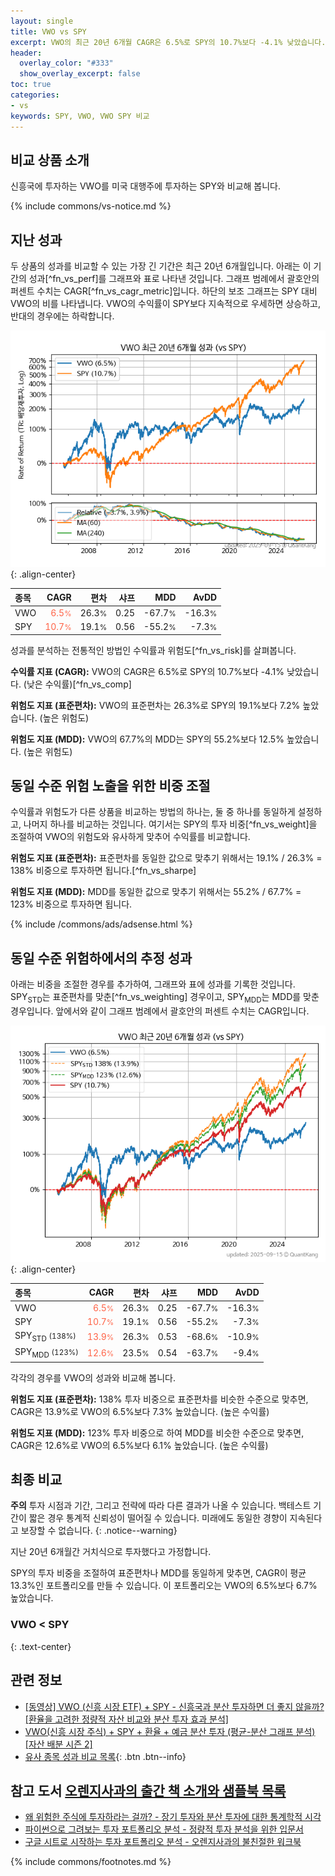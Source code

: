 ```yaml
---
layout: single
title: VWO vs SPY
excerpt: VWO의 최근 20년 6개월 CAGR은 6.5%로 SPY의 10.7%보다 -4.1% 낮았습니다.
header:
  overlay_color: "#333"
  show_overlay_excerpt: false
toc: true
categories:
- vs
keywords: SPY, VWO, VWO SPY 비교
---
```


## 비교 상품 소개


신흥국에 투자하는 VWO를 미국 대행주에 투자하는 SPY와 비교해 봅니다.



{% include commons/vs-notice.md %}

## 지난 성과

두 상품의 성과를 비교할 수 있는 가장 긴 기간은 최근 20년 6개월입니다. 아래는 이 기간의 성과[^fn_vs_perf]를 그래프와 표로 나타낸 것입니다.
그래프 범례에서 괄호안의 퍼센트 수치는 CAGR[^fn_vs_cagr_metric]입니다.
하단의 보조 그래프는 SPY 대비 VWO의 비를 나타냅니다.
VWO의 수익률이 SPY보다 지속적으로 우세하면 상승하고, 반대의 경우에는 하락합니다.

![VWO](/vs/images/vwo-vs-spy_dual.png){: .align-center}

| **종목** | **CAGR** | **편차** | **샤프** | **MDD** | **AvDD** |
| :------------ | ------: | -----------: | -------: | ------: | -------: |
| VWO | <span style="color: tomato">6.5<small>%</small></span> | 26.3<small>%</small> | 0.25 | -67.7<small>%</small> | -16.3<small>%</small> |
| SPY | <span style="color: tomato">10.7<small>%</small></span> | 19.1<small>%</small> | 0.56 | -55.2<small>%</small> | -7.3<small>%</small> |

<!-- more -->


성과를 분석하는 전통적인 방법인 수익률과 위험도[^fn_vs_risk]를 살펴봅니다.

**수익률 지표 (CAGR):** VWO의 CAGR은 6.5%로 SPY의 10.7%보다 -4.1% 낮았습니다. (낮은 수익률)[^fn_vs_comp]

**위험도 지표 (표준편차):** VWO의 표준편차는 26.3%로 SPY의 19.1%보다 7.2% 높았습니다. (높은 위험도)

**위험도 지표 (MDD):** VWO의 67.7%의 MDD는 SPY의 55.2%보다 12.5% 높았습니다. (높은 위험도)



## 동일 수준 위험 노출을 위한 비중 조절

수익률과 위험도가 다른 상품을 비교하는 방법의 하나는, 둘 중 하나를 동일하게 설정하고, 나머지 하나를 비교하는 것입니다.
여기서는 SPY의 투자 비중[^fn_vs_weight]을 조절하여 VWO의 위험도와 유사하게 맞추어 수익률를 비교합니다.

**위험도 지표 (표준편차):** 표준편차를 동일한 값으로 맞추기 위해서는 19.1% / 26.3% = 138% 비중으로 투자하면 됩니다.[^fn_vs_sharpe]

**위험도 지표 (MDD):** MDD를 동일한 값으로 맞추기 위해서는 55.2% / 67.7% = 123% 비중으로 투자하면 됩니다.


{% include /commons/ads/adsense.html %}



## 동일 수준 위험하에서의 추정 성과

아래는 비중을 조절한 경우를 추가하여, 그래프와 표에 성과를 기록한 것입니다.
SPY<sub>STD</sub>는 표준편차를 맞춘[^fn_vs_weighting] 경우이고, SPY<sub>MDD</sub>는 MDD를 맞춘 경우입니다.
앞에서와 같이 그래프 범례에서 괄호안의 퍼센트 수치는 CAGR입니다.


![VWO](/vs/images/vwo-vs-spy.png){: .align-center}



| **종목** | **CAGR** | **편차** | **샤프** | **MDD** | **AvDD** |
| :------------ | ------: | -----------: | -------: | ------: | -------: |
| VWO | <span style="color: tomato">6.5<small>%</small></span> | 26.3<small>%</small> | 0.25 | -67.7<small>%</small> | -16.3<small>%</small> |
| SPY | <span style="color: tomato">10.7<small>%</small></span> | 19.1<small>%</small> | 0.56 | -55.2<small>%</small> | -7.3<small>%</small> |
| SPY<sub>STD</sub> <small>(138%)</small> | <span style="color: tomato">13.9<small>%</small></span> | 26.3<small>%</small> | 0.53 | -68.6<small>%</small> | -10.9<small>%</small> |
| SPY<sub>MDD</sub> <small>(123%)</small> | <span style="color: tomato">12.6<small>%</small></span> | 23.5<small>%</small> | 0.54 | -63.7<small>%</small> | -9.4<small>%</small> |



각각의 경우를 VWO의 성과와 비교해 봅니다.

**위험도 지표 (표준편차):** 138% 투자 비중으로 표준편차를 비슷한 수준으로 맞추면, CAGR은 13.9%로 VWO의 6.5%보다 7.3% 높았습니다. (높은 수익률)

**위험도 지표 (MDD):** 123% 투자 비중으로 하여 MDD를 비슷한 수준으로 맞추면, CAGR은 12.6%로 VWO의 6.5%보다 6.1% 높았습니다. (높은 수익률)




## 최종 비교

**주의** 투자 시점과 기간, 그리고 전략에 따라 다른 결과가 나올 수 있습니다. 백테스트 기간이 짧은 경우 통계적 신뢰성이 떨어질 수 있습니다. 미래에도 동일한 경향이 지속된다고 보장할 수 없습니다.
{: .notice--warning}

지난 20년 6개월간 거치식으로 투자했다고 가정합니다.

SPY의 투자 비중을 조절하여 표준편차나 MDD를 동일하게 맞추면, CAGR이 평균 13.3%인 포트폴리오를 만들 수 있습니다.
이 포트폴리오는 VWO의 6.5%보다 6.7% 높았습니다.

### VWO &lt; SPY
{: .text-center}


## 관련 정보

- [[동영상] VWO (신흥 시장 ETF) + SPY - 신흥국과 분산 투자하면 더 좋지 않을까? [환율을 고려한 정량적 자산 비교와 분산 투자 효과 분석]](https://youtu.be/6vn70gsy0L8)
- [VWO(신흥 시장 주식) + SPY + 환율 + 예금 분산 투자 (평균-분산 그래프 분석) [자산 배분 시즌 2]](https://m.blog.naver.com/onuri2005/223923786877)
- [유사 종목 성과 비교 목록](/vs/){: .btn .btn--info}


## 참고 도서 [오렌지사과의 출간 책 소개와 샘플북 목록](https://kongdori.tistory.com/691)

- [왜 위험한 주식에 투자하라는 걸까? - 장기 투자와 분산 투자에 대한 통계학적 시각](https://kongdori.tistory.com/421)
- [파이썬으로 그려보는 투자 포트폴리오 분석  - 정량적 투자 분석을 위한 입문서](https://kongdori.tistory.com/643)
- [구글 시트로 시작하는 투자 포트폴리오 분석 - 오렌지사과의 불친절한 워크북](https://kongdori.tistory.com/449)

{% include commons/footnotes.md %}